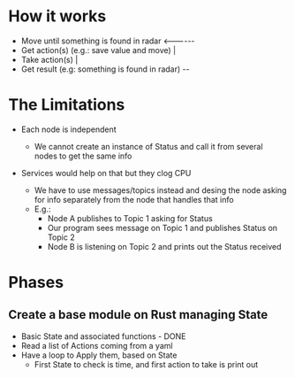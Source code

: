 # How it works

- Move until something is found in radar   <------
- Get action(s) (e.g.: save value and move)       |
- Take action(s)                                  |
- Get result (e.g: something is found in radar) --

# The Limitations

- Each node is independent
  - We cannot create an instance of Status and call it from several nodes to get the same info
 
- Services would help on that but they clog CPU
  - We have to use messages/topics instead and desing the node asking for info separately from the node that handles that info
  - E.g.: 
    - Node A publishes to Topic 1 asking for Status
    - Our program sees message on Topic 1 and publishes Status on Topic 2
    - Node B is listening on Topic 2 and prints out the Status received

# Phases
## Create a base module on Rust managing State
- Basic State and associated functions - DONE
- Read a list of Actions coming from a yaml
- Have a loop to Apply them, based on State
  - First State to check is time, and first action to take is print out
